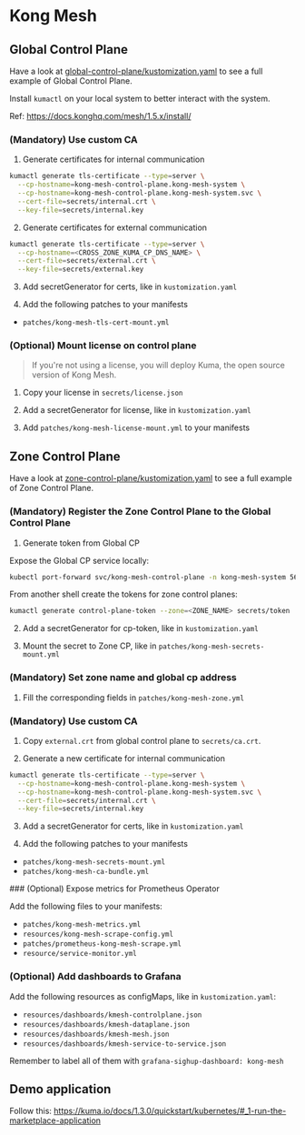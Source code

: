# Kong Mesh

## Global Control Plane

Have a look at [global-control-plane/kustomization.yaml](global-control-plane/kustomization.yaml) to see a full example of Global Control Plane.

Install `kumactl` on your local system to better interact with the system.

Ref: https://docs.konghq.com/mesh/1.5.x/install/

### (Mandatory) Use custom CA

1. Generate certificates for internal communication

```bash
kumactl generate tls-certificate --type=server \
  --cp-hostname=kong-mesh-control-plane.kong-mesh-system \
  --cp-hostname=kong-mesh-control-plane.kong-mesh-system.svc \
  --cert-file=secrets/internal.crt \
  --key-file=secrets/internal.key

```

2. Generate certificates for external communication

```bash
kumactl generate tls-certificate --type=server \
  --cp-hostname=<CROSS_ZONE_KUMA_CP_DNS_NAME> \
  --cert-file=secrets/external.crt \
  --key-file=secrets/external.key
```

3. Add secretGenerator for certs, like in `kustomization.yaml`

4. Add the following patches to your manifests
- `patches/kong-mesh-tls-cert-mount.yml` 

### (Optional) Mount license on control plane

> If you're not using a license, you will deploy Kuma, the open source version of Kong Mesh.

1. Copy your license in `secrets/license.json`

2. Add a secretGenerator for license, like in `kustomization.yaml`

3. Add `patches/kong-mesh-license-mount.yml` to your manifests

## Zone Control Plane

Have a look at [zone-control-plane/kustomization.yaml](zone-control-plane/kustomization.yaml) to see a full example of Zone Control Plane.

### (Mandatory) Register the Zone Control Plane to the Global Control Plane

1. Generate token from Global CP

Expose the Global CP service locally:
```bash
kubectl port-forward svc/kong-mesh-control-plane -n kong-mesh-system 5681:5681
```

From another shell create the tokens for zone control planes:
```bash
kumactl generate control-plane-token --zone=<ZONE_NAME> secrets/token
```

2. Add a secretGenerator for cp-token, like in `kustomization.yaml`

3. Mount the secret to Zone CP, like in `patches/kong-mesh-secrets-mount.yml`

### (Mandatory) Set zone name and global cp address

1. Fill the corresponding fields in `patches/kong-mesh-zone.yml`

### (Mandatory) Use custom CA

1. Copy `external.crt` from global control plane to `secrets/ca.crt`.

2. Generate a new certificate for internal communication

```bash
kumactl generate tls-certificate --type=server \
  --cp-hostname=kong-mesh-control-plane.kong-mesh-system \
  --cp-hostname=kong-mesh-control-plane.kong-mesh-system.svc \
  --cert-file=secrets/internal.crt \
  --key-file=secrets/internal.key

```

3. Add a secretGenerator for certs, like in `kustomization.yaml`

4. Add the following patches to your manifests
- `patches/kong-mesh-secrets-mount.yml` 
- `patches/kong-mesh-ca-bundle.yml` 

### (Optional) Expose metrics for Prometheus Operator

Add the following files to your manifests:

- `patches/kong-mesh-metrics.yml`
- `resources/kong-mesh-scrape-config.yml`
- `patches/prometheus-kong-mesh-scrape.yml`
- `resource/service-monitor.yml`

### (Optional) Add dashboards to Grafana

Add the following resources as configMaps, like in `kustomization.yaml`:

- `resources/dashboards/kmesh-controlplane.json`
- `resources/dashboards/kmesh-dataplane.json`
- `resources/dashboards/kmesh-mesh.json`
- `resources/dashboards/kmesh-service-to-service.json`

Remember to label all of them with `grafana-sighup-dashboard: kong-mesh`

## Demo application

Follow this: https://kuma.io/docs/1.3.0/quickstart/kubernetes/#_1-run-the-marketplace-application